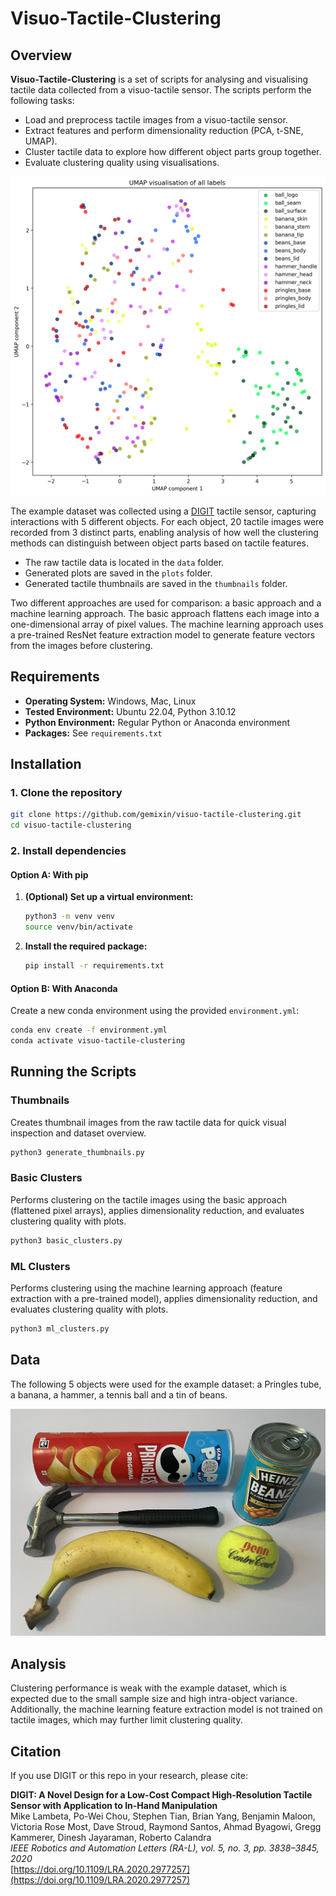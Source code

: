 # Visuo-Tactile-Clustering

## Overview

**Visuo-Tactile-Clustering** is a set of scripts for analysing and visualising tactile data collected from a visuo-tactile sensor. The scripts perform the following tasks:

- Load and preprocess tactile images from a visuo-tactile sensor.
- Extract features and perform dimensionality reduction (PCA, t-SNE, UMAP).
- Cluster tactile data to explore how different object parts group together.
- Evaluate clustering quality using visualisations.

![Example clustering result](plots/ml/UMAP_labels_plot.png)

The example dataset was collected using a [DIGIT](https://digit.ml/) tactile sensor, capturing interactions with 5 different objects. For each object, 20 tactile images were recorded from 3 distinct parts, enabling analysis of how well the clustering methods can distinguish between object parts based on tactile features.

- The raw tactile data is located in the `data` folder.
- Generated plots are saved in the `plots` folder.
- Generated tactile thumbnails are saved in the `thumbnails` folder.

Two different approaches are used for comparison: a basic approach and a machine learning approach. The basic approach flattens each image into a one-dimensional array of pixel values. The machine learning approach uses a pre-trained ResNet feature extraction model to generate feature vectors from the images before clustering.

## Requirements

- **Operating System:** Windows, Mac, Linux
- **Tested Environment:** Ubuntu 22.04, Python 3.10.12 
- **Python Environment:** Regular Python or Anaconda environment
- **Packages:** See `requirements.txt`

## Installation

### 1. Clone the repository

```bash
git clone https://github.com/gemixin/visuo-tactile-clustering.git
cd visuo-tactile-clustering
```

### 2. Install dependencies

#### Option A: With pip

1. **(Optional) Set up a virtual environment:**
    ```bash
    python3 -m venv venv
    source venv/bin/activate
    ```

2. **Install the required package:**  
    ```bash
    pip install -r requirements.txt
    ```

#### Option B: With Anaconda

Create a new conda environment using the provided `environment.yml`:

```bash
conda env create -f environment.yml
conda activate visuo-tactile-clustering
```

## Running the Scripts
### Thumbnails
Creates thumbnail images from the raw tactile data for quick visual inspection and dataset overview.
```bash
python3 generate_thumbnails.py
```

### Basic Clusters
Performs clustering on the tactile images using the basic approach (flattened pixel arrays), applies dimensionality reduction, and evaluates clustering quality with plots.
```bash
python3 basic_clusters.py
```

###  ML Clusters
Performs clustering using the machine learning approach (feature extraction with a pre-trained model), applies dimensionality reduction, and evaluates clustering quality with plots.
```bash
python3 ml_clusters.py
```

## Data
The following 5 objects were used for the example dataset: a Pringles tube, a banana, a hammer, a tennis ball and a tin of beans.

![Selected objects](images/all_objects.jpg)

## Analysis
Clustering performance is weak with the example dataset, which is expected due to the small sample size and high intra-object variance. Additionally, the machine learning feature extraction model is not trained on tactile images, which may further limit clustering quality.

## Citation

If you use DIGIT or this repo in your research, please cite:

**DIGIT: A Novel Design for a Low-Cost Compact High-Resolution Tactile Sensor with Application to In-Hand Manipulation**  
Mike Lambeta, Po-Wei Chou, Stephen Tian, Brian Yang, Benjamin Maloon, Victoria Rose Most, Dave Stroud, Raymond Santos, Ahmad Byagowi, Gregg Kammerer, Dinesh Jayaraman, Roberto Calandra  
_IEEE Robotics and Automation Letters (RA-L), vol. 5, no. 3, pp. 3838–3845, 2020_  
[https://doi.org/10.1109/LRA.2020.2977257](https://doi.org/10.1109/LRA.2020.2977257)